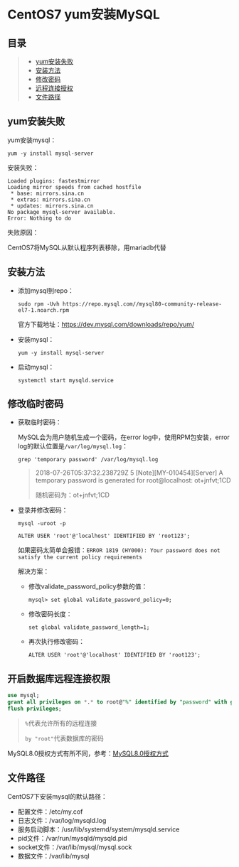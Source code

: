 # CentOS7 yum安装MySQL

## 目录

> * [yum安装失败](#chapter1)
> * [安装方法](#chapter2)
> * [修改密码](#chapter3)
> * [远程连接授权](#chpater4)
> * [文件路径](#chapter5)

## yum安装失败 <a id="chapter1"></a>

yum安装mysql：

```
yum -y install mysql-server
```

安装失败：

```
Loaded plugins: fastestmirror
Loading mirror speeds from cached hostfile
 * base: mirrors.sina.cn
 * extras: mirrors.sina.cn
 * updates: mirrors.sina.cn
No package mysql-server available.
Error: Nothing to do
```

失败原因：

CentOS7将MySQL从默认程序列表移除，用mariadb代替

## 安装方法 <a id="chapter2"></a>

- 添加mysql到repo：

  ```
  sudo rpm -Uvh https://repo.mysql.com//mysql80-community-release-el7-1.noarch.rpm
  ```

  官方下载地址：https://dev.mysql.com/downloads/repo/yum/

- 安装mysql：

  ```
  yum -y install mysql-server
  ```

- 启动mysql：

  ```
  systemctl start mysqld.service
  ```

## 修改临时密码 <a id="chapter3"></a>

- 获取临时密码：

  MySQL会为用户随机生成一个密码，在error log中，使用RPM包安装，error log的默认位置是`/var/log/mysql.log`：

  ```
  grep 'temporary password' /var/log/mysql.log
  ```

  > 2018-07-26T05:37:32.238729Z 5 \[Note]\[MY-010454][Server] A temporary password is generated for root@localhost: ot+jnfvt;1CD
  >
  > 随机密码为：ot+jnfvt;1CD

- 登录并修改密码：

  ```
  mysql -uroot -p
  
  ALTER USER 'root'@'localhost' IDENTIFIED BY 'root123';
  ```

  如果密码太简单会报错：`ERROR 1819 (HY000): Your password does not satisfy the current policy requirements`

  解决方案：

  - 修改validate_password_policy参数的值：

    ```
    mysql> set global validate_password_policy=0;
    ```

  - 修改密码长度：

    ```
    set global validate_password_length=1;
    ```

  - 再次执行修改密码：

    ```
    ALTER USER 'root'@'localhost' IDENTIFIED BY 'root123';
    ```

## 开启数据库远程连接权限 <a id="chapter4"></a>

```sql
use mysql;
grant all privileges on *.* to root@"%" identified by "password" with grant option;
flush privileges;
```

> `%`代表允许所有的远程连接
>
> `by "root"`代表数据库的密码

MySQL8.0授权方式有所不同，参考：[MySQL8.0授权方式](/Database/MySQL/MySQL8.0.md)

## 文件路径 <a id="chapter5"></a>

CentOS7下安装mysql的默认路径：

- 配置文件：/etc/my.cof
- 日志文件：/var/log/mysqld.log
- 服务启动脚本：/usr/lib/systemd/system/mysqld.service
- pid文件：/var/run/mysqld/mysqld.pid
- socket文件：/var/lib/mysql/mysql.sock
- 数据文件：/var/lib/mysql